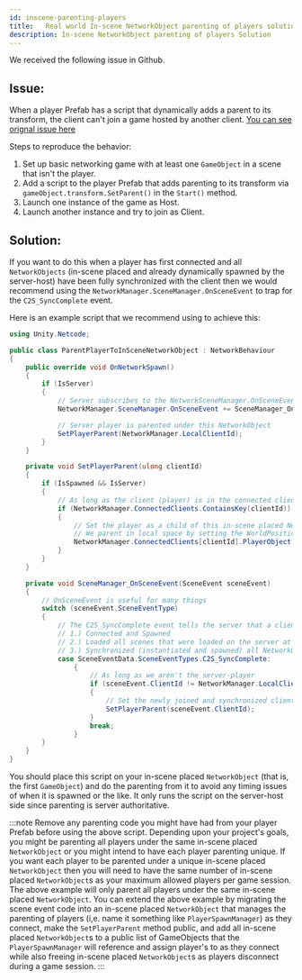 ```yaml
---
id: inscene-parenting-players
title:   Real world In-scene NetworkObject parenting of players solution
description: In-scene NetworkObject parenting of players Solution
---
```



We received the following issue in Github. 

## Issue:

When a player Prefab has a script that dynamically adds a parent to its transform, the client can't join a game hosted by another client. [You can see orignal issue here](https://github.com/Unity-Technologies/com.unity.netcode.gameobjects/issues/1211)

Steps to reproduce the behavior:

1. Set up basic networking game with at least one `GameObject` in a scene that isn't the player.
1. Add a script to the player Prefab that adds parenting to its transform via `gameObject.transform.SetParent()` in the `Start()` method.
1. Launch one instance of the game as Host.
1. Launch another instance and try to join as Client.

## Solution:


If you want to do this when a player has first connected and all `NetworkObjects` (in-scene placed and already dynamically spawned by the server-host) have been fully synchronized with the client then we would recommend using the `NetworkManager.SceneManager.OnSceneEvent` to trap for the `C2S_SyncComplete` event.

Here is an example script that we recommend using to achieve this:

```csharp
using Unity.Netcode;

public class ParentPlayerToInSceneNetworkObject : NetworkBehaviour
{   
    public override void OnNetworkSpawn()
    {
        if (IsServer)
        {
            // Server subscribes to the NetworkSceneManager.OnSceneEvent event
            NetworkManager.SceneManager.OnSceneEvent += SceneManager_OnSceneEvent;

            // Server player is parented under this NetworkObject
            SetPlayerParent(NetworkManager.LocalClientId);
        }
    }

    private void SetPlayerParent(ulong clientId)
    {
        if (IsSpawned && IsServer)
        {
            // As long as the client (player) is in the connected clients list
            if (NetworkManager.ConnectedClients.ContainsKey(clientId))
            {
                // Set the player as a child of this in-scene placed NetworkObject
                // We parent in local space by setting the WorldPositionStays value to false
                NetworkManager.ConnectedClients[clientId].PlayerObject.TrySetParent(NetworkObject, false);
            }
        }
    }

    private void SceneManager_OnSceneEvent(SceneEvent sceneEvent)
    {
        // OnSceneEvent is useful for many things
        switch (sceneEvent.SceneEventType)
        {
            // The C2S_SyncComplete event tells the server that a client-player has:
            // 1.) Connected and Spawned
            // 2.) Loaded all scenes that were loaded on the server at the time of connecting
            // 3.) Synchronized (instantiated and spawned) all NetworkObjects in the network session
            case SceneEventData.SceneEventTypes.C2S_SyncComplete:
                {
                    // As long as we aren't the server-player
                    if (sceneEvent.ClientId != NetworkManager.LocalClientId)
                    {
                        // Set the newly joined and synchronized client-player as a child of this in-scene placed NetworkObject
                        SetPlayerParent(sceneEvent.ClientId);
                    }
                    break;
                }
        }
    }
}
```

You should place this script on your in-scene placed `NetworkObject` (that is, the first `GameObject`) and do the parenting from it to avoid any timing issues of when it is spawned or the like. It only runs the script on the server-host side since parenting is server authoritative. 


:::note
Remove any parenting code you might have had from your player Prefab before using the above script. Depending upon your project's goals, you might be parenting all players under the same in-scene placed `NetworkObject` or you might intend to have each player parenting unique.  If you want each player to be parented under a unique in-scene placed `NetworkObject` then you will need to have the same number of in-scene placed `NetworkObject`s as your maximum allowed players per game session.  The above example will only parent all players under the same in-scene placed `NetworkObject`.  You can extend the above example by migrating the scene event code into an in-scene placed `NetworkObject` that manages the parenting of players (i,e. name it something like `PlayerSpawnManager`) as they connect, make the `SetPlayerParent` method public, and add all in-scene placed `NetworkObject`s to a public list of GameObjects that the `PlayerSpawnManager` will reference and assign player's to as they connect while also freeing in-scene placed `NetworkObject`s as players disconnect during a game session.
:::